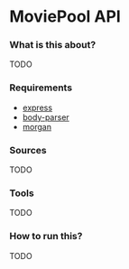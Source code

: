 # MoviePool API

### What is this about?
TODO

### Requirements

- [express](https://www.npmjs.com/package/express)
- [body-parser](https://www.npmjs.com/package/body-parser)
- [morgan](https://www.npmjs.com/package/morgan)

### Sources
TODO

### Tools
TODO

### How to run this?
TODO

